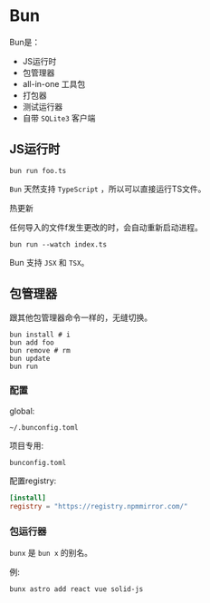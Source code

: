 # Bun

Bun是：

- JS运行时
- 包管理器
- all-in-one 工具包
- 打包器
- 测试运行器
- 自带 `SQLite3` 客户端

## JS运行时

```shell
bun run foo.ts
```

`Bun` 天然支持 `TypeScript` ，所以可以直接运行TS文件。

热更新

任何导入的文件f发生更改的时，会自动重新启动进程。

```shell
bun run --watch index.ts
```

Bun 支持 `JSX` 和 `TSX`。 

## 包管理器

跟其他包管理器命令一样的，无缝切换。

```shell
bun install # i
bun add foo
bun remove # rm
bun update
bun run
```

### 配置

global:

`~/.bunconfig.toml`

项目专用:

`bunconfig.toml`

配置registry:

```toml
[install]
registry = "https://registry.npmmirror.com/"
```

### 包运行器

`bunx` 是 `bun x` 的别名。

例:

```shell
bunx astro add react vue solid-js 
```

